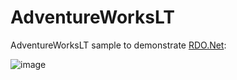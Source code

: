# AdventureWorksLT

AdventureWorksLT sample to demonstrate [RDO.Net](https://github.com/DevZest/RDO.Net):

![image](https://rdo.devzest.com/images/samples_adventureworkslt.wpfapp.jpg)
